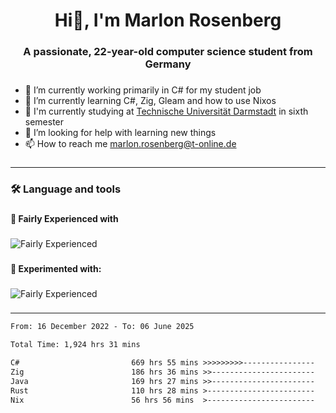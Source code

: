 <h1 align="center">Hi👋, I'm Marlon Rosenberg</h1>

###

<h3 align="center">A passionate, 22-year-old computer science student from Germany</h3>

###

<ul align="left">
  <li> 🔭 I’m currently working primarily in C# for my student job</li>  
  <li>🌱 I’m currently learning C#, Zig, Gleam and how to use Nixos</li>    
  <li>🏫 I'm currently studying at <a href="https://www.tu-darmstadt.de/">Technische Universität Darmstadt</a> in sixth semester</li>    
  <li>🤝 I’m looking for help with learning new things</li>    
  <li>📫 How to reach me <a href="mailto:marlon.rosenberg@t-online.de">marlon.rosenberg@t-online.de</a></li>
</ul>

###

---

###

<h3 align="left">🛠 Language and tools</h3>

###

<h4 align="left">🔧 Fairly Experienced with</h4>

###

![Fairly Experienced](https://go-skill-icons.vercel.app/api/icons?i=cs,dotnet,zig,neovim,rider,git,gleam,linux,java,rust)

###

<h4 align="left">🧪 Experimented with:</h4>

###

![Fairly Experienced](https://go-skill-icons.vercel.app/api/icons?i=aws,docker,lua,postgres,py,blazor,sqlite,ts,tailwind,scala,bootstrap,angular,unity,flutter)

###

---

<!--START_SECTION:waka-->

```txt
From: 16 December 2022 - To: 06 June 2025

Total Time: 1,924 hrs 31 mins

C#                         669 hrs 55 mins >>>>>>>>>----------------   34.81 %
Zig                        186 hrs 36 mins >>-----------------------   09.70 %
Java                       169 hrs 27 mins >>-----------------------   08.80 %
Rust                       110 hrs 28 mins >------------------------   05.74 %
Nix                        56 hrs 56 mins  >------------------------   02.96 %
```

<!--END_SECTION:waka-->
